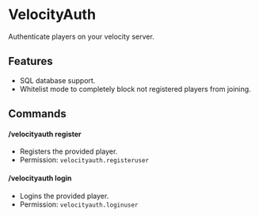 # VelocityAuth
Authenticate players on your velocity server.

## Features
- SQL database support.
- Whitelist mode to completely block not registered players from joining.

## Commands

#### /velocityauth register <username> <password>
- Registers the provided player.
- Permission: `velocityauth.registeruser`

#### /velocityauth login <username> <password>
- Logins the provided player.
- Permission: `velocityauth.loginuser`